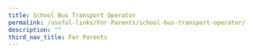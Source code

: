 ```yaml
---
title: School Bus Transport Operator
permalink: /useful-links/For-Parents/school-bus-transport-operator/
description: ""
third_nav_title: For Parents
---
```

